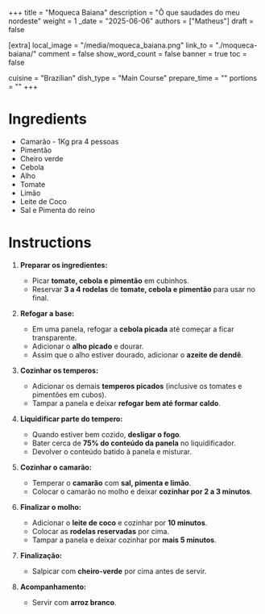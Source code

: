 +++
title = "Moqueca Baiana"
description = "Ô que saudades do meu nordeste"
weight = 1
_date = "2025-06-06"
authors = ["Matheus"]
draft = false

[extra]
local_image = "/media/moqueca_baiana.png"
link_to = "./moqueca-baiana/"
comment = false
show_word_count = false
banner = true
toc = false

cuisine = "Brazilian"
dish_type = "Main Course"
prepare_time = ""
portions = ""
+++

# Ingredients
- Camarão - 1Kg pra 4 pessoas
- Pimentão
- Cheiro verde
- Cebola
- Alho
- Tomate
- Limão
- Leite de Coco
- Sal e Pimenta do reino

# Instructions

1. **Preparar os ingredientes:**
   - Picar **tomate, cebola e pimentão** em cubinhos.
   - Reservar **3 a 4 rodelas** de **tomate, cebola e pimentão** para usar no final.

2. **Refogar a base:**
   - Em uma panela, refogar a **cebola picada** até começar a ficar transparente.
   - Adicionar o **alho picado** e dourar.
   - Assim que o alho estiver dourado, adicionar o **azeite de dendê**.

3. **Cozinhar os temperos:**
   - Adicionar os demais **temperos picados** (inclusive os tomates e pimentões em cubos).
   - Tampar a panela e deixar **refogar bem até formar caldo**.

4. **Liquidificar parte do tempero:**
   - Quando estiver bem cozido, **desligar o fogo**.
   - Bater cerca de **75% do conteúdo da panela** no liquidificador.
   - Devolver o conteúdo batido à panela e misturar.

5. **Cozinhar o camarão:**
   - Temperar o **camarão** com **sal, pimenta e limão**.
   - Colocar o camarão no molho e deixar **cozinhar por 2 a 3 minutos**.

6. **Finalizar o molho:**
   - Adicionar o **leite de coco** e cozinhar por **10 minutos**.
   - Colocar as **rodelas reservadas** por cima.
   - Tampar a panela e deixar cozinhar por **mais 5 minutos**.

7. **Finalização:**
   - Salpicar com **cheiro-verde** por cima antes de servir.

8. **Acompanhamento:**
   - Servir com **arroz branco**.
